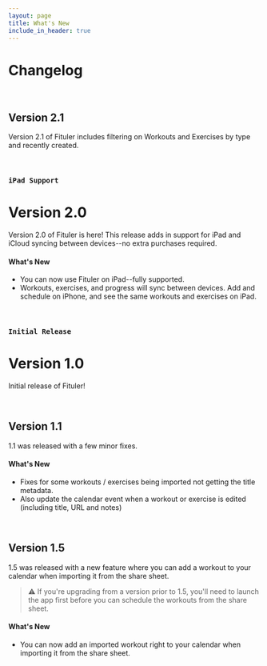 ```yaml
---
layout: page
title: What's New
include_in_header: true
---
```


# Changelog

<br>

## **Version 2.1**

Version 2.1 of Fituler includes filtering on Workouts and Exercises by type and recently created.

<br>

### `iPad Support`
# **Version 2.0**

Version 2.0 of Fituler is here! This release adds in support for iPad and iCloud syncing between devices--no extra purchases required.

#### What's New
- You can now use Fituler on iPad--fully supported.
- Workouts, exercises, and progress will sync between devices. Add and schedule on iPhone, and see the same workouts and exercises on iPad.
<br>

### `Initial Release`
# **Version 1.0**

Initial release of Fituler!

<br>

## **Version 1.1**
1.1 was released with a few minor fixes.

#### What's New
- Fixes for some workouts / exercises being imported not getting the title metadata.
- Also update the calendar event when a workout or exercise is edited (including title, URL and notes)

<br>

## **Version 1.5**
1.5 was released with a new feature where you can add a workout to your calendar when importing it from the share sheet.

> ⚠️ If you're upgrading from a version prior to 1.5, you'll need to launch the app first before you can schedule the workouts from the share sheet.

#### What's New
- You can now add an imported workout right to your calendar when importing it from the share sheet.
<br>
